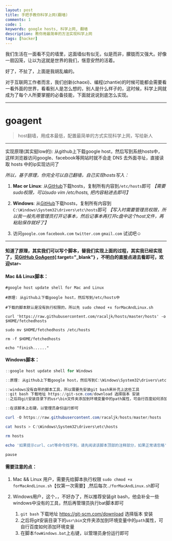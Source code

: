 ```yaml
---
layout: post
title: 手把手教你科学上网(翻墙)
comments: 1
code: 1
keywords: google hosts, 科学上网, 翻墙
description: 教你用最简单的方法实现科学上网
tags: [hacker]
---
```


我们生活在一面看不见的墙里，这面墙似有似无，似是而非，朦胧而又强大。好像一扇囚笼，让以为这就是世界的我们，惬意安然的活着。

好了，不扯了，上面是我胡乱编的。

对于互联网工作者而言，我们创新(chaoxi)、编程(zhantie)的时候可能都会需要看一看外面的世界，看看别人是怎么想的，别人是什么样子的，这时候，科学上网就成为了每个人所要掌握的必备技能，下面就说说到底怎么实现。

---

# goagent
> host翻墙，用成本最低，配置最简单的方式实现科学上网，写给新人

---

实现原理(其实挺low的): 从github上下载google host，然后写到系统hosts中，这样浏览器访问google、facebook等网站时就不会走 DNS 去外面寻址，直接读取 hosts 中的ip实现访问了

*所以，基于原理，你完全可以自己翻墙，自己实现hosts写入：*

1. **Mac or Linux**: 从[GitHub](https://raw.githubusercontent.com/racaljk/hosts/master/hosts)下载hosts，复制所有内容到`/etc/hosts`即可
*【需要sudo权限，可以sudo vim /etc/hosts, 把内容粘进去即可】*

2. **Windows**: 从[GitHub](https://raw.githubusercontent.com/racaljk/hosts/master/hosts)下载hosts，复制所有内容到`C:\Windows\System32\drivers\etc\hosts`即可
*【写入时需要管理员权限，所以我一般先用管理员打开记事本，然后记事本再打开c盘中这个host文件，再粘贴保存就好了】*

3. 访问`google.com`   `facebook.com`   `twitter.com`    `gmail.com` 试试吧☺

---

#### 知道了原理，其实我们可以写个脚本，替我们实现上面的过程，其实我已经实现了，见[GitHub GoAgent](https://github.com/qishibo/goagent){:target="_blank"} ，不明白的直接点进去看即可，欢迎star~

#### Mac && Linux脚本：


```shell
#google host update shell for Mac and Linux

#原理: 从github上下载google host，然后写到/etc/hosts中

#下载的脚本默认是没有执行权限的，所以先 sudo chmod +x forMacAndLinux.sh

curl 'https://raw.githubusercontent.com/racaljk/hosts/master/hosts' -o $HOME/fetchedhosts

sudo mv $HOME/fetchedhosts /etc/hosts

rm -f $HOME/fetchedhosts

echo "finish......"

```

#### Windows脚本：

```powershell
::google host update shell for Windows

::原理: 从github上下载google host，然后写到C:\Windows\System32\drivers\etc\hosts中

::windows没有自带的脚本工具，所以需要先安装git bash来补充上这些工具
::git bash 下载地址 https://git-scm.com/download 选择版本 安装
::之后将git安装目录下的usr\bin文件夹添加到环境变量中的path属性，可自行百度如何添加环境变量

::在该脚本上右键，以管理员身份运行即可

curl -O https://raw.githubusercontent.com/racaljk/hosts/master/hosts

cat hosts > C:\Windows\System32\drivers\etc\hosts

rm hosts

echo '如果提示curl、cat等命令找不到，请先阅读该脚本顶部的注释部分，如果正常请忽略'

pause

```

#### 需要注意的点：

1. Mac && Linux 用户，需要先给脚本执行权限 `sudo chmod +x forMacAndLinux.sh`【仅第一次需要】,然后每次`./forMacAndLinux.sh`即可

2. Windows用户，这个，，不好办了，所以推荐安装git bash，他会补全一些windows中没有的工具，然后再管理员执行bat脚本即可
	1. `git bash` 下载地址 https://git-scm.com/download 选择版本 安装
	2. 之后将git安装目录下的`usr\bin`文件夹添加到环境变量中的`path`属性，可自行百度如何添加环境变量
	3. 在脚本`fowWindows.bat`上右键，以管理员身份运行即可

